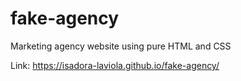 # fake-agency
Marketing agency website using pure HTML and CSS

Link: https://isadora-laviola.github.io/fake-agency/
